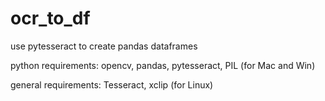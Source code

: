 # ocr_to_df
use pytesseract to create pandas dataframes

python requirements:
opencv, pandas, pytesseract, PIL (for Mac and Win)

general requirements:
Tesseract, xclip (for Linux)

